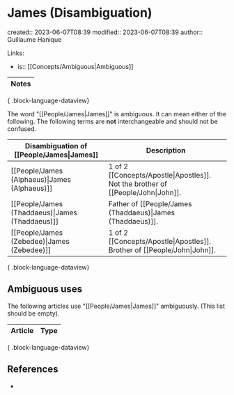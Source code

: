 # James (Disambiguation)

created:: 2023-06-07T08:39
modified:: 2023-06-07T08:39
author:: Guillaume Hanique  

Links:

- is:: [[Concepts/Ambiguous\|Ambiguous]]

| Notes |
| ----- |

{ .block-language-dataview}

The word "[[People/James\|James]]" is ambiguous. It can mean either of the following. The following terms are **not** interchangeable and should not be confused.

| Disambiguation of [[People/James\|James]]                        | Description                                                |
| -------------------------------------------------- | ---------------------------------------------------------- |
| [[People/James (Alphaeus)\|James (Alphaeus)]]   | 1 of 2 [[Concepts/Apostle\|Apostles]]. Not the brother of [[People/John\|John]]. |
| [[People/James (Thaddaeus)\|James (Thaddaeus)]] | Father of [[People/James (Thaddaeus)\|James (Thaddaeus)]].                           |
| [[People/James (Zebedee)\|James (Zebedee)]]     | 1 of 2 [[Concepts/Apostle\|Apostles]]. Brother of [[People/John\|John]].         |

{ .block-language-dataview}

## Ambiguous uses

The following articles use "[[People/James\|James]]" ambiguously. (This list should be empty).

| Article | Type |
| ------- | ---- |

{ .block-language-dataview}

## References

- 
